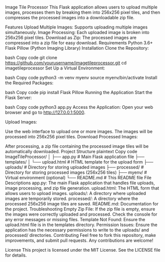 Image Tile Processor
This Flask application allows users to upload multiple images, processes them by breaking them into 256x256 pixel tiles, and then compresses the processed images into a downloadable zip file.

Features
Upload Multiple Images: Supports uploading multiple images simultaneously.
Image Processing: Each uploaded image is broken into 256x256 pixel tiles.
Download as Zip: The processed images are compressed into a zip file for easy download.
Requirements
Python 3.6+
Flask
Pillow (Python Imaging Library)
Installation
Clone the Repository:

bash
Copy code
git clone https://github.com/yourusername/imagetileprocessor.git
cd imagetileprocessor
Set Up a Virtual Environment:

bash
Copy code
python3 -m venv myenv
source myenv/bin/activate
Install the Required Packages:

bash
Copy code
pip install Flask Pillow
Running the Application
Start the Flask Server:

bash
Copy code
python3 app.py
Access the Application: Open your web browser and go to http://127.0.0.1:5000.

Upload Images:

Use the web interface to upload one or more images.
The images will be processed into 256x256 pixel tiles.
Download Processed Images:

After processing, a zip file containing the processed image tiles will be automatically downloaded.
Project Structure
plaintext
Copy code
ImageTileProcessor/
│
├── app.py                # Main Flask application file
├── templates/
│   └── upload.html       # HTML template for the upload form
├── uploads/              # Directory for storing uploaded images
├── processed/            # Directory for storing processed images (256x256 tiles)
├── myenv/                # Virtual environment (optional)
└── README.md             # This README file
File Descriptions
app.py: The main Flask application that handles file uploads, image processing, and zip file generation.
upload.html: The HTML form that allows users to upload images.
uploads/: A directory where uploaded images are temporarily stored.
processed/: A directory where the processed 256x256 image tiles are saved.
README.md: Documentation for the project.
Troubleshooting
Empty Zip File: If the zip file is empty, ensure the images were correctly uploaded and processed. Check the console for any error messages or missing files.
Template Not Found: Ensure the upload.html file is in the templates directory.
Permission Issues: Ensure the application has the necessary permissions to write to the uploads/ and processed/ directories.
Contributing
Feel free to fork this repository, make improvements, and submit pull requests. Any contributions are welcome!

License
This project is licensed under the MIT License. See the LICENSE file for details.
